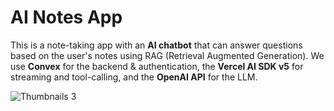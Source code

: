 # AI Notes App

This is a note-taking app with an **AI chatbot** that can answer questions based on the user's notes using RAG (Retrieval Augmented Generation). We use **Convex** for the backend & authentication, the **Vercel AI SDK v5** for streaming and tool-calling, and the **OpenAI API** for the LLM.


![Thumbnails 3](https://github.com/user-attachments/assets/f3e4da8b-dc60-46a1-95f8-eabec54cd62f)
